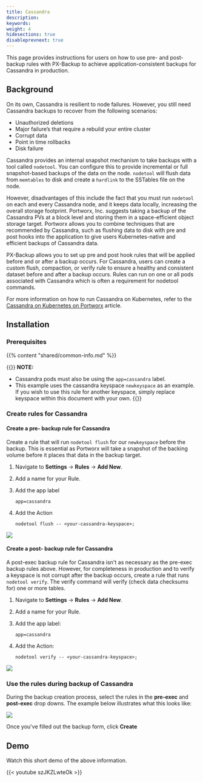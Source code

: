 ```yaml
---
title: Cassandra
description: 
keywords: 
weight: 4
hidesections: true
disableprevnext: true
---
```


This page provides instructions for users on how to use pre- and post-backup rules with PX-Backup to achieve application-consistent backups for Cassandra in production.

## Background

On its own, Cassandra is resilient to node failures. However, you still need Cassandra backups to recover from the following scenarios:

* Unauthorized deletions
* Major failure’s that require a rebuild your entire cluster
* Corrupt data
* Point in time rollbacks
* Disk failure

Cassandra provides an internal snapshot mechanism to take backups with a tool called `nodetool`. You can configure this to provide incremental or full snapshot-based backups of the data on the node. `nodetool` will flush data from `memtables` to disk and create a `hardlink` to the SSTables file on the node.

However, disadvantages of this include the fact that you must run `nodetool` on each and every Cassandra node, and it keeps data locally, increasing the overall storage footprint. Portworx, Inc. suggests taking a backup of the Cassandra PVs at a block level and storing them in a space-efficient object storage target. Portworx allows you to combine techniques that are recommended by Cassandra, such as flushing data to disk with pre and post hooks into the application to give users Kubernetes-native and efficient backups of Cassandra data.

PX-Backup allows you to set up pre and post hook rules that will be applied before and or after a backup occurs. For Cassandra, users can create a custom flush, compaction, or verify rule to ensure a healthy and consistent dataset before and after a backup occurs. Rules can run on one or all pods associated with Cassandra which is often a requirement for nodetool commands. 

For more information on how to run Cassandra on Kubernetes, refer to the [Cassandra on Kubernetes on Portworx](https://docs.portworx.com/portworx-install-with-kubernetes/application-install-with-kubernetes/cassandra/) article.

## Installation

### Prerequisites

{{% content "shared/common-info.md" %}}

{{<info>}}
**NOTE:**

* Cassandra pods must also be using the `app=cassandra` label.
* This example uses the cassandra keyspace `newkeyspace` as an example. If you wish to use this rule for another keyspace, simply replace keyspace within this document with your own.
{{</info>}}

### Create rules for Cassandra

#### Create a pre- backup rule for Cassandra

Create a rule that will run `nodetool flush` for our `newkeyspace` before the backup. This is essential as Portworx will take a snapshot of the backing volume before it places that data in the backup target.

1. Navigate to **Settings** → **Rules** → **Add New**.
2. Add a name for your Rule.
3. Add the app label
	```text
	app=cassandra
	```

4. Add the Action

	```text
	nodetool flush -- <your-cassandra-keyspace>;
	```

 ![](/img/cassandra-pre-rule.png)

#### Create a post- backup rule for Cassandra

A post-exec backup rule for Cassandra isn't as necessary as the pre-exec backup rules above. However, for completeness in production and to verify a keyspace is not corrupt after the backup occurs, create a rule that runs `nodetool verify`. The verify command will verify (check data checksums for) one or more tables.

1. Navigate to **Settings** → **Rules** → **Add New**.
2. Add a name for your Rule.
3. Add the app label:

	```text
	app=cassandra
	```

4. Add the Action:

	```text
	nodetool verify -- <your-cassandra-keyspace>;
	```

 ![](/img/cassandra-post-rule.png)

### Use the rules during backup of Cassandra

During the backup creation process, select the rules in the **pre-exec** and **post-exec** drop downs. The example below illustrates what this looks like:

 ![](/img/cassandra-use-rules.png)

Once you've filled out the backup form, click **Create**

## Demo

Watch this short demo of the above information.

{{< youtube  szJKZLwteOk >}}

